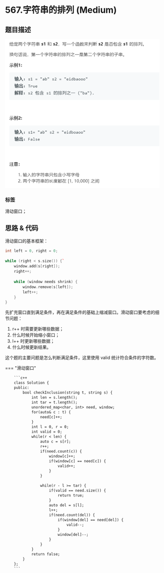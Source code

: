 # 567.字符串的排列 (Medium)

## 题目描述

![](567.png)

### 标签

滑动窗口；

## 思路 & 代码

滑动窗口的基本框架：

```c++
int left = 0, right = 0;

while (right < s.size()) {`
    window.add(s[right]);
    right++;

    while (window needs shrink) {
        window.remove(s[left]);
        left++;
    }
}
```

先扩充窗口直到满足条件，再在满足条件的基础上缩减窗口。滑动窗口要考虑的细节问题：

1. r++ 时需要更新哪些数据；
2. 什么时候开始缩小窗口；
3. l++ 时更新哪些数据；
4. 什么时候更新结果。

这个题的主要问题是怎么判断满足条件，这里使用 valid 统计符合条件的字符数。

=== "滑动窗口"

		```c++
		class Solution {
		public:
		    bool checkInclusion(string t, string s) {
		        int len = s.length();
		        int tar = t.length();
		        unordered_map<char, int> need, window;
		        for(auto& c : t) {
		            need[c]++;
		        }
		        int l = 0, r = 0;
		        int valid = 0;
		        while(r < len) {
		            auto c = s[r];
		            r++;
		            if(need.count(c)) {
		                window[c]++;
		                if(window[c] == need[c]) {
		                    valid++;
		                }
		            }
		            
		            while(r - l >= tar) {
		                if(valid == need.size()) {
		                    return true;
		                }
		                auto del = s[l];
		                l++;
		                if(need.count(del)) {
		                    if(window[del] == need[del]) {
		                        valid--;
		                    }
		                    window[del]--;
		                }
		            }
		        }
		        return false;
		    }
		};
		```
